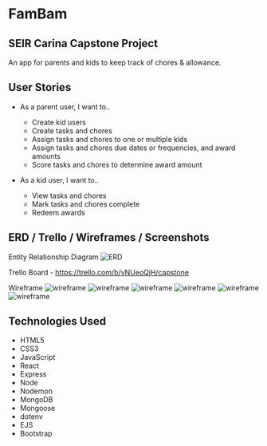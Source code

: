 # FamBam

## SEIR Carina Capstone Project

An app for parents and kids to keep track of chores & allowance.

## User Stories

- As a parent user, I want to..

  - Create kid users
  - Create tasks and chores
  - Assign tasks and chores to one or multiple kids
  - Assign tasks and chores due dates or frequencies, and award amounts
  - Score tasks and chores to determine award amount

- As a kid user, I want to..
  - View tasks and chores
  - Mark tasks and chores complete
  - Redeem awards

## ERD / Trello / Wireframes / Screenshots

Entity Relationship Diagram
![ERD](images/erd.png)

Trello Board - https://trello.com/b/vNUeoQjH/capstone

Wireframe
![wireframe](images/Page1.jpg)
![wireframe](images/Page2.jpg)
![wireframe](images/Page3.jpg)
![wireframe](images/Page4.jpg)
![wireframe](images/Page5.jpg)
![wireframe](images/Page6.jpg)

## Technologies Used

- HTML5
- CSS3
- JavaScript
- React
- Express
- Node
- Nodemon
- MongoDB
- Mongoose
- dotenv
- EJS
- Bootstrap
